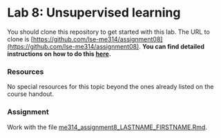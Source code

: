 # Lab 8: Unsupervised learning

You should clone this repository to get started with this lab.  The URL to clone is [https://github.com/lse-me314/assignment08](https://github.com/lse-me314/assignment08).  **You can find detailed instructions on how to do this [here](https://lse-me314.github.io/instructions).**

### Resources

No special resources for this topic beyond the ones already listed on the course handout.

### Assignment

Work with the file [me314_assignment8_LASTNAME_FIRSTNAME.Rmd](me314_assignment8_LASTNAME_FIRSTNAME.Rmd).
